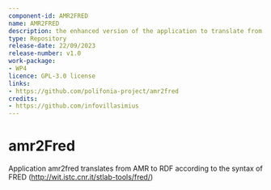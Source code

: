 ```yaml
---
component-id: AMR2FRED
name: AMR2FRED
description: the enhanced version of the application to translate from AMR to RDF according to the syntax of FRED (http://wit.istc.cnr.it/stlab-tools/fred/).
type: Repository
release-date: 22/09/2023
release-number: v1.0
work-package: 
- WP4
licence: GPL-3.0 license
links:
- https://github.com/polifonia-project/amr2fred
credits:
- https://github.com/infovillasimius
---
```


# amr2Fred

Application amr2fred translates from AMR to RDF according to the syntax of FRED (http://wit.istc.cnr.it/stlab-tools/fred/)



